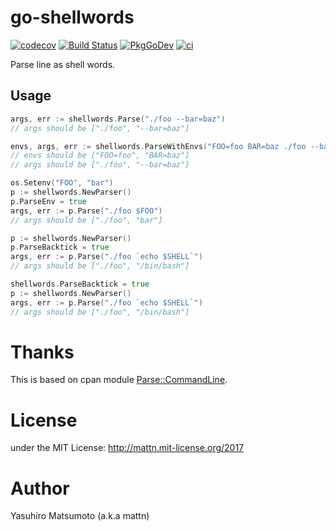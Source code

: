 # go-shellwords

[![codecov](https://codecov.io/gh/mattn/go-shellwords/branch/master/graph/badge.svg)](https://codecov.io/gh/mattn/go-shellwords)
[![Build Status](https://travis-ci.org/mattn/go-shellwords.svg?branch=master)](https://travis-ci.org/mattn/go-shellwords)
[![PkgGoDev](https://pkg.go.dev/badge/github.com/SocksReckless/go-shellwords)](https://pkg.go.dev/github.com/SocksReckless/go-shellwords)
[![ci](https://github.com/SocksReckless/go-shellwords/ci/badge.svg)](https://github.com/SocksReckless/go-shellwords/actions)

Parse line as shell words.

## Usage

```go
args, err := shellwords.Parse("./foo --bar=baz")
// args should be ["./foo", "--bar=baz"]
```

```go
envs, args, err := shellwords.ParseWithEnvs("FOO=foo BAR=baz ./foo --bar=baz")
// envs should be ["FOO=foo", "BAR=baz"]
// args should be ["./foo", "--bar=baz"]
```

```go
os.Setenv("FOO", "bar")
p := shellwords.NewParser()
p.ParseEnv = true
args, err := p.Parse("./foo $FOO")
// args should be ["./foo", "bar"]
```

```go
p := shellwords.NewParser()
p.ParseBacktick = true
args, err := p.Parse("./foo `echo $SHELL`")
// args should be ["./foo", "/bin/bash"]
```

```go
shellwords.ParseBacktick = true
p := shellwords.NewParser()
args, err := p.Parse("./foo `echo $SHELL`")
// args should be ["./foo", "/bin/bash"]
```

# Thanks

This is based on cpan module [Parse::CommandLine](https://metacpan.org/pod/Parse::CommandLine).

# License

under the MIT License: http://mattn.mit-license.org/2017

# Author

Yasuhiro Matsumoto (a.k.a mattn)
